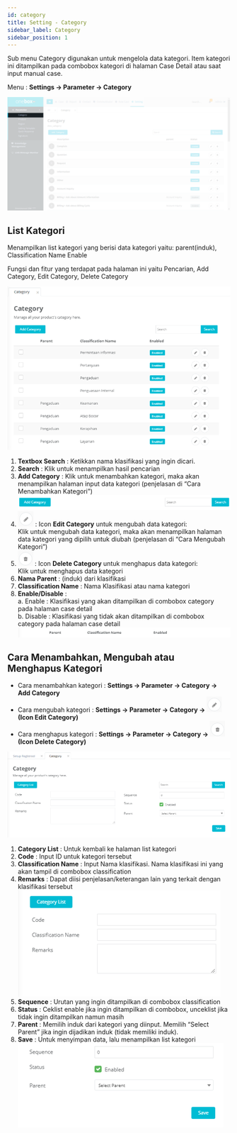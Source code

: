```yaml
---
id: category
title: Setting - Category
sidebar_label: Category
sidebar_position: 1
---
```


Sub menu Category digunakan untuk mengelola data kategori. Item kategori ini ditampilkan pada combobox kategori di halaman Case Detail atau saat input manual case.

Menu : **Settings -> Parameter -> Category**

![alt text](./img/category/PC.png)

## List Kategori

Menampilkan list kategori yang berisi data kategori yaitu: parent(induk), Classification Name Enable

Fungsi dan fitur yang terdapat pada halaman ini yaitu Pencarian, Add Category, Edit Category, Delete Category

![alt text](./img/category/PC2.png)

1. **Textbox Search** :
   Ketikkan nama klasifikasi yang ingin dicari.
2. **Search** :
   Klik untuk menampilkan hasil pencarian
3. **Add Category** :
   Klik untuk menambahkan kategori, maka akan menampilkan halaman input data kategori (penjelasan di “Cara Menambahkan Kategori”)
   ![alt text](./img/category/PC3.png)
4. ![alt text](./img/Edit.png) :
   Icon **Edit Category** untuk mengubah data kategori:<br/>Klik untuk mengubah data kategori, maka akan menampilkan halaman data kategori yang dipilih untuk diubah (penjelasan di “Cara Mengubah Kategori”)
5. ![alt text](./img/Delete.png) :
   Icon **Delete Category** untuk menghapus data kategori:<br/>Klik untuk menghapus data kategori
6. **Nama Parent** :
   (induk) dari klasifikasi
7. **Classification Name** :
   Nama Klasifikasi atau nama kategori
8. **Enable/Disable** :<br/>a. Enable : Klasifikasi yang akan ditampilkan di combobox category pada halaman case detail<br/>b. Disable : Klasifikasi yang tidak akan ditampilkan di combobox category pada halaman case detail
   ![alt text](./img/category/PC4.png)

## Cara Menambahkan, Mengubah atau Menghapus Kategori

- Cara menambahkan kategori : **Settings -> Parameter -> Category -> Add Category**
- Cara mengubah kategori : **Settings -> Parameter -> Category -> ![alt text](./img/Edit.png)(Icon Edit Category)**
- Cara menghapus kategori : **Settings -> Parameter -> Category -> ![alt text](./img/Delete.png)(Icon Delete Category)**

![alt text](./img/category/PC5.png)

1. **Category List** : Untuk kembali ke halaman list kategori
2. **Code** : Input ID untuk kategori tersebut
3. **Classification Name** : Input Nama klasifikasi. Nama klasifikasi ini yang akan tampil di combobox classification
4. **Remarks** : Dapat diisi penjelasan/keterangan lain yang terkait dengan klasifikasi tersebut
   ![alt text](./img/category/PC6.png)
5. **Sequence** : Urutan yang ingin ditampilkan di combobox classification
6. **Status** : Ceklist enable jika ingin ditampilkan di combobox, unceklist jika tidak ingin ditampilkan namun masih
7. **Parent** : Memilih induk dari kategori yang diinput. Memilih “Select Parent” jika ingin dijadikan induk (tidak memiliki induk).
8. **Save** : Untuk menyimpan data, lalu menampilkan list kategori
   ![alt text](./img/category/PC7.png)
